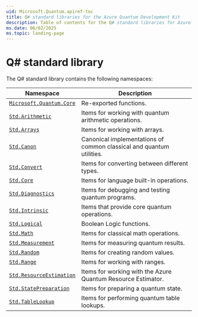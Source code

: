 ```yaml
---
uid: Microsoft.Quantum.apiref-toc
title: Q# standard libraries for the Azure Quantum Development Kit
description: Table of contents for the Q# standard libraries for Azure Quantum Development Kit
ms.date: 06/02/2025
ms.topic: landing-page
---
```


# Q# standard library

The Q# standard library contains the following namespaces:

| Namespace                                                       | Description                                                          |
| --------------------------------------------------------------- | -------------------------------------------------------------------- |
| [`Microsoft.Quantum.Core`](xref:Qdk.Microsoft.Quantum.Core-toc) | Re-exported functions.                                               |
| [`Std.Arithmetic`](xref:Qdk.Std.Arithmetic-toc)                 | Items for working with quantum arithmetic operations.                |
| [`Std.Arrays`](xref:Qdk.Std.Arrays-toc)                         | Items for working with arrays.                                       |
| [`Std.Canon`](xref:Qdk.Std.Canon-toc)                           | Canonical implementations of common classical and quantum utilities. |
| [`Std.Convert`](xref:Qdk.Std.Convert-toc)                       | Items for converting between different types.                        |
| [`Std.Core`](xref:Qdk.Std.Core-toc)                             | Items for language built-in operations.                              |
| [`Std.Diagnostics`](xref:Qdk.Std.Diagnostics-toc)               | Items for debugging and testing quantum programs.                    |
| [`Std.Intrinsic`](xref:Qdk.Std.Intrinsic-toc)                   | Items that provide core quantum operations.                          |
| [`Std.Logical`](xref:Qdk.Std.Logical-toc)                       | Boolean Logic functions.                                             |
| [`Std.Math`](xref:Qdk.Std.Math-toc)                             | Items for classical math operations.                                 |
| [`Std.Measurement`](xref:Qdk.Std.Measurement-toc)               | Items for measuring quantum results.                                 |
| [`Std.Random`](xref:Qdk.Std.Random-toc)                         | Items for creating random values.                                    |
| [`Std.Range`](xref:Qdk.Std.Range-toc)                           | Items for working with ranges.                                       |
| [`Std.ResourceEstimation`](xref:Qdk.Std.ResourceEstimation-toc) | Items for working with the Azure Quantum Resource Estimator.         |
| [`Std.StatePreparation`](xref:Qdk.Std.StatePreparation-toc)     | Items for preparing a quantum state.                                 |
| [`Std.TableLookup`](xref:Qdk.Std.TableLookup-toc)               | Items for performing quantum table lookups.                          |
